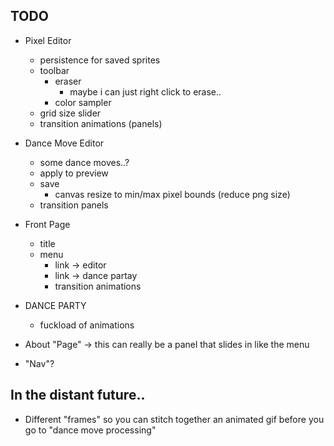 <!-- todo.md -->

## TODO

+ Pixel Editor
    + persistence for saved sprites
    + toolbar
        + eraser
        	+ maybe i can just right click to erase..
        + color sampler
    + grid size slider
    + transition animations (panels)
+ Dance Move Editor
	+ some dance moves..?
	+ apply to preview
	+ save
		+ canvas resize to min/max pixel bounds (reduce png size)
	+ transition panels

+ Front Page
	+ title
	+ menu
		+ link -> editor
		+ link -> dance partay
		+ transition animations
+ DANCE PARTY
	+ fuckload of animations
+ About "Page" -> this can really be a panel that slides in like the menu
+ "Nav"?

## In the distant future..

+ Different "frames" so you can stitch together an animated gif before you go to "dance move processing"
